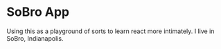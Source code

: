 #  SoBro App

Using this as a playground of sorts to learn react more intimately. I live in SoBro, Indianapolis. 
